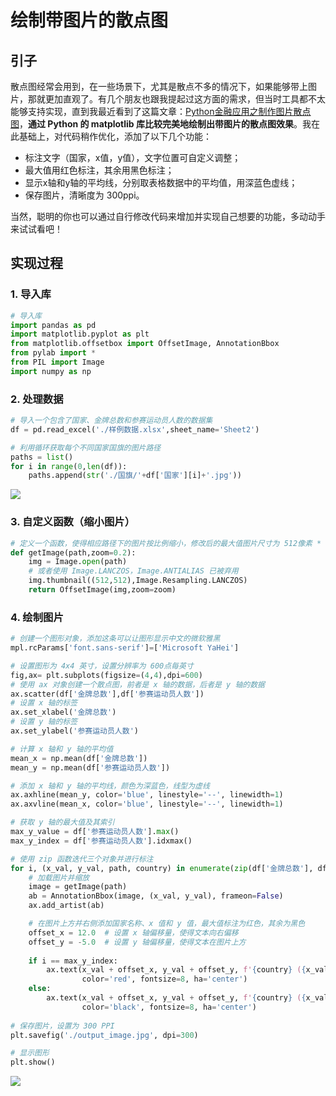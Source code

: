 # 绘制带图片的散点图

## 引子

散点图经常会用到，在一些场景下，尤其是散点不多的情况下，如果能够带上图片，那就更加直观了。有几个朋友也跟我提起过这方面的需求，但当时工具都不太能够支持实现，直到我最近看到了这篇文章：[Python金融应用之制作图片散点图](https://mp.weixin.qq.com/s/vaza1WWBhr9E1Dp-kLPrmw)，**通过 Python 的 matplotlib 库比较完美地绘制出带图片的散点图效果**。我在此基础上，对代码稍作优化，添加了以下几个功能：

- 标注文字（国家，x值，y值），文字位置可自定义调整；
- 最大值用红色标注，其余用黑色标注；
- 显示x轴和y轴的平均线，分别取表格数据中的平均值，用深蓝色虚线；
- 保存图片，清晰度为 300ppi。

当然，聪明的你也可以通过自行修改代码来增加并实现自己想要的功能，多动动手来试试看吧！



## 实现过程

### 1. 导入库

```python
# 导入库
import pandas as pd
import matplotlib.pyplot as plt
from matplotlib.offsetbox import OffsetImage, AnnotationBbox
from pylab import *
from PIL import Image
import numpy as np
```

### 2. 处理数据

```python
# 导入一个包含了国家、金牌总数和参赛运动员人数的数据集
df = pd.read_excel('./样例数据.xlsx',sheet_name='Sheet2')

# 利用循环获取每个不同国家国旗的图片路径
paths = list()
for i in range(0,len(df)):
    paths.append(str('./国旗/'+df['国家'][i]+'.jpg'))
```

![](https://cdn.jsdelivr.net/gh/don2vito/picgo_warehouse/pic/202410171916956.png)

### 3. 自定义函数（缩小图片）

```python
# 定义一个函数，使得相应路径下的图片按比例缩小，修改后的最大值图片尺寸为 512像素 * 512像素
def getImage(path,zoom=0.2):
    img = Image.open(path)
    # 或者使用 Image.LANCZOS，Image.ANTIALIAS 已被弃用
    img.thumbnail((512,512),Image.Resampling.LANCZOS)
    return OffsetImage(img,zoom=zoom)
```

### 4. 绘制图片

```python
# 创建一个图形对象，添加这条可以让图形显示中文的微软雅黑
mpl.rcParams['font.sans-serif']=['Microsoft YaHei']

# 设置图形为 4x4 英寸，设置分辨率为 600点毎英寸
fig,ax= plt.subplots(figsize=(4,4),dpi=600)
# 使用 ax 对象创建一个散点图，前者是 x 轴的数据，后者是 y 轴的数据
ax.scatter(df['金牌总数'],df['参赛运动员人数'])
# 设置 x 轴的标签 
ax.set_xlabel('金牌总数')
# 设置 y 轴的标签    
ax.set_ylabel('参赛运动员人数') 

# 计算 x 轴和 y 轴的平均值
mean_x = np.mean(df['金牌总数'])
mean_y = np.mean(df['参赛运动员人数'])

# 添加 x 轴和 y 轴的平均线，颜色为深蓝色，线型为虚线
ax.axhline(mean_y, color='blue', linestyle='--', linewidth=1)
ax.axvline(mean_x, color='blue', linestyle='--', linewidth=1)

# 获取 y 轴的最大值及其索引
max_y_value = df['参赛运动员人数'].max()
max_y_index = df['参赛运动员人数'].idxmax()

# 使用 zip 函数迭代三个对象并进行标注
for i, (x_val, y_val, path, country) in enumerate(zip(df['金牌总数'], df['参赛运动员人数'], paths, df['国家'])):
    # 加载图片并缩放
    image = getImage(path)
    ab = AnnotationBbox(image, (x_val, y_val), frameon=False)
    ax.add_artist(ab)

    # 在图片上方并右侧添加国家名称、x 值和 y 值，最大值标注为红色，其余为黑色
    offset_x = 12.0  # 设置 x 轴偏移量，使得文本向右偏移
    offset_y = -5.0  # 设置 y 轴偏移量，使得文本在图片上方
    
    if i == max_y_index:
        ax.text(x_val + offset_x, y_val + offset_y, f'{country} ({x_val:.2f}, {y_val:.2f})', 
                color='red', fontsize=8, ha='center')
    else:
        ax.text(x_val + offset_x, y_val + offset_y, f'{country} ({x_val:.2f}, {y_val:.2f})', 
                color='black', fontsize=8, ha='center')
    
# 保存图片，设置为 300 PPI
plt.savefig('./output_image.jpg', dpi=300)

# 显示图形
plt.show()
```

![](https://cdn.jsdelivr.net/gh/don2vito/picgo_warehouse/pic/202410171916444.jpg)
